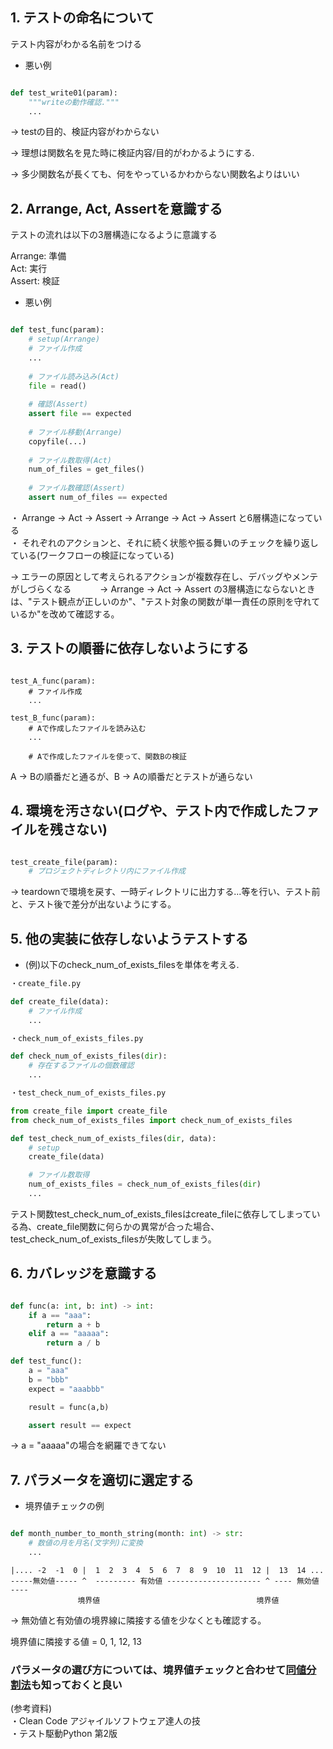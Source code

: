 ## 1. テストの命名について
テスト内容がわかる名前をつける

- 悪い例

```python

def test_write01(param):
	"""writeの動作確認."""
	...
```
-> testの目的、検証内容がわからない  

-> 理想は関数名を見た時に検証内容/目的がわかるようにする.

-> 多少関数名が長くても、何をやっているかわからない関数名よりはいい

## 2. Arrange, Act, Assertを意識する

テストの流れは以下の3層構造になるように意識する 　

Arrange: 準備  
Act: 実行  
Assert: 検証  


- 悪い例
```python

def test_func(param):
	# setup(Arrange)
	# ファイル作成
	...
	
	# ファイル読み込み(Act)
	file = read()
	
	# 確認(Assert)
	assert file == expected
	
	# ファイル移動(Arrange)
	copyfile(...)
	
	# ファイル数取得(Act)
	num_of_files = get_files()
		
	# ファイル数確認(Assert)
	assert num_of_files == expected
```

・ Arrange -> Act -> Assert -> Arrange -> Act -> Assert と6層構造になっている  
・ それぞれのアクションと、それに続く状態や振る舞いのチェックを繰り返している(ワークフローの検証になっている)  

-> エラーの原因として考えられるアクションが複数存在し、デバッグやメンテがしづらくなる　　　
-> Arrange -> Act -> Assert の3層構造にならないときは、"テスト観点が正しいのか"、"テスト対象の関数が単一責任の原則を守れているか"を改めて確認する。


## 3. テストの順番に依存しないようにする

```pythhon

test_A_func(param):
	# ファイル作成
	...
	
test_B_func(param):
	# Aで作成したファイルを読み込む
	...

    # Aで作成したファイルを使って、関数Bの検証 
```

A -> Bの順番だと通るが、B -> Aの順番だとテストが通らない

## 4. 環境を汚さない(ログや、テスト内で作成したファイルを残さない)

```python

test_create_file(param):
	# プロジェクトディレクトリ内にファイル作成

```

-> teardownで環境を戻す、一時ディレクトリに出力する...等を行い、テスト前と、テスト後で差分が出ないようにする。

## 5. 他の実装に依存しないようテストする
- (例)以下のcheck_num_of_exists_filesを単体を考える.

```python
・create_file.py

def create_file(data):
    # ファイル作成
    ...

```

```python
・check_num_of_exists_files.py

def check_num_of_exists_files(dir):
    # 存在するファイルの個数確認
    ...

```

```python
・test_check_num_of_exists_files.py

from create_file import create_file
from check_num_of_exists_files import check_num_of_exists_files

def test_check_num_of_exists_files(dir, data):
    # setup
    create_file(data)

    # ファイル数取得
    num_of_exists_files = check_num_of_exists_files(dir)
    ...

```

テスト関数test_check_num_of_exists_filesはcreate_fileに依存してしまっている為、create_file関数に何らかの異常が合った場合、test_check_num_of_exists_filesが失敗してしまう。



## 6. カバレッジを意識する

```python

def func(a: int, b: int) -> int:
    if a == "aaa":
        return a + b
    elif a == "aaaaa":
        return a / b

def test_func():
    a = "aaa"
    b = "bbb"
    expect = "aaabbb"

    result = func(a,b)

    assert result == expect
```

-> a = "aaaaa"の場合を網羅できてない

## 7. パラメータを適切に選定する
- 境界値チェックの例

```python

def month_number_to_month_string(month: int) -> str:
    # 数値の月を月名(文字列)に変換
    ...

```
```
|.... -2  -1  0 |  1  2  3  4  5  6  7  8  9  10  11  12 |  13  14 ...  
-----無効値----- ^  --------- 有効値 --------------------- ^ ---- 無効値 ----  
               境界値                                   境界値
```
-> 無効値と有効値の境界線に隣接する値を少なくとも確認する。

境界値に隣接する値 = 0, 1, 12, 13


### パラメータの選び方については、境界値チェックと合わせて[同値分割法](https://gihyo.jp/dev/serial/01/tech_station/0004)も知っておくと良い

(参考資料)  
・Clean Code アジャイルソフトウェア達人の技  
・テスト駆動Python 第2版
